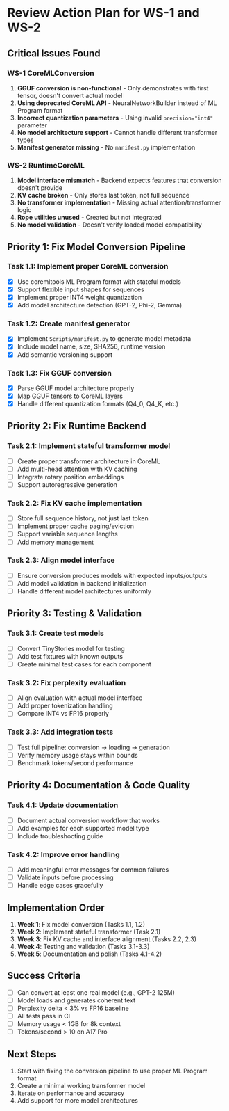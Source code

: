 # Review Action Plan for WS-1 and WS-2

## Critical Issues Found

### WS-1 CoreMLConversion
1. **GGUF conversion is non-functional** - Only demonstrates with first tensor, doesn't convert actual model
2. **Using deprecated CoreML API** - NeuralNetworkBuilder instead of ML Program format
3. **Incorrect quantization parameters** - Using invalid `precision="int4"` parameter
4. **No model architecture support** - Cannot handle different transformer types
5. **Manifest generator missing** - No `manifest.py` implementation

### WS-2 RuntimeCoreML  
1. **Model interface mismatch** - Backend expects features that conversion doesn't provide
2. **KV cache broken** - Only stores last token, not full sequence
3. **No transformer implementation** - Missing actual attention/transformer logic
4. **Rope utilities unused** - Created but not integrated
5. **No model validation** - Doesn't verify loaded model compatibility

## Priority 1: Fix Model Conversion Pipeline

### Task 1.1: Implement proper CoreML conversion
- [x] Use coremltools ML Program format with stateful models
- [x] Support flexible input shapes for sequences
- [x] Implement proper INT4 weight quantization
- [x] Add model architecture detection (GPT-2, Phi-2, Gemma)

### Task 1.2: Create manifest generator
- [x] Implement `Scripts/manifest.py` to generate model metadata
- [x] Include model name, size, SHA256, runtime version
- [x] Add semantic versioning support

### Task 1.3: Fix GGUF conversion
- [x] Parse GGUF model architecture properly
- [x] Map GGUF tensors to CoreML layers
- [x] Handle different quantization formats (Q4_0, Q4_K, etc.)

## Priority 2: Fix Runtime Backend

### Task 2.1: Implement stateful transformer model
- [ ] Create proper transformer architecture in CoreML
- [ ] Add multi-head attention with KV caching
- [ ] Integrate rotary position embeddings
- [ ] Support autoregressive generation

### Task 2.2: Fix KV cache implementation
- [ ] Store full sequence history, not just last token
- [ ] Implement proper cache paging/eviction
- [ ] Support variable sequence lengths
- [ ] Add memory management

### Task 2.3: Align model interface
- [ ] Ensure conversion produces models with expected inputs/outputs
- [ ] Add model validation in backend initialization
- [ ] Handle different model architectures uniformly

## Priority 3: Testing & Validation

### Task 3.1: Create test models
- [ ] Convert TinyStories model for testing
- [ ] Add test fixtures with known outputs
- [ ] Create minimal test cases for each component

### Task 3.2: Fix perplexity evaluation
- [ ] Align evaluation with actual model interface
- [ ] Add proper tokenization handling
- [ ] Compare INT4 vs FP16 properly

### Task 3.3: Add integration tests
- [ ] Test full pipeline: conversion → loading → generation
- [ ] Verify memory usage stays within bounds
- [ ] Benchmark tokens/second performance

## Priority 4: Documentation & Code Quality

### Task 4.1: Update documentation
- [ ] Document actual conversion workflow that works
- [ ] Add examples for each supported model type
- [ ] Include troubleshooting guide

### Task 4.2: Improve error handling
- [ ] Add meaningful error messages for common failures
- [ ] Validate inputs before processing
- [ ] Handle edge cases gracefully

## Implementation Order

1. **Week 1**: Fix model conversion (Tasks 1.1, 1.2)
2. **Week 2**: Implement stateful transformer (Task 2.1)  
3. **Week 3**: Fix KV cache and interface alignment (Tasks 2.2, 2.3)
4. **Week 4**: Testing and validation (Tasks 3.1-3.3)
5. **Week 5**: Documentation and polish (Tasks 4.1-4.2)

## Success Criteria

- [ ] Can convert at least one real model (e.g., GPT-2 125M)
- [ ] Model loads and generates coherent text
- [ ] Perplexity delta < 3% vs FP16 baseline
- [ ] All tests pass in CI
- [ ] Memory usage < 1GB for 8k context
- [ ] Tokens/second > 10 on A17 Pro

## Next Steps

1. Start with fixing the conversion pipeline to use proper ML Program format
2. Create a minimal working transformer model
3. Iterate on performance and accuracy
4. Add support for more model architectures